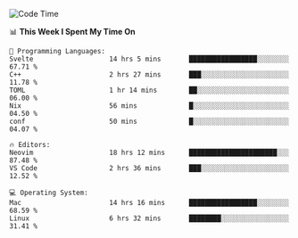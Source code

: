 <!-- [![Top Langs](https://github-readme-stats.vercel.app/api/top-langs/?username=gagahsyuja&theme=dracula&hide_border=true&border_radius=7)](https://github.com/anuraghazra/github-readme-stats) -->

<!--START_SECTION:waka-->
![Code Time](http://img.shields.io/badge/Code%20Time-874%20hrs%2026%20mins-blue)

📊 **This Week I Spent My Time On** 

```text
💬 Programming Languages: 
Svelte                   14 hrs 5 mins       █████████████████░░░░░░░░   67.71 % 
C++                      2 hrs 27 mins       ███░░░░░░░░░░░░░░░░░░░░░░   11.78 % 
TOML                     1 hr 14 mins        ██░░░░░░░░░░░░░░░░░░░░░░░   06.00 % 
Nix                      56 mins             █░░░░░░░░░░░░░░░░░░░░░░░░   04.50 % 
conf                     50 mins             █░░░░░░░░░░░░░░░░░░░░░░░░   04.07 % 

🔥 Editors: 
Neovim                   18 hrs 12 mins      ██████████████████████░░░   87.48 % 
VS Code                  2 hrs 36 mins       ███░░░░░░░░░░░░░░░░░░░░░░   12.52 % 

💻 Operating System: 
Mac                      14 hrs 16 mins      █████████████████░░░░░░░░   68.59 % 
Linux                    6 hrs 32 mins       ████████░░░░░░░░░░░░░░░░░   31.41 % 
```


<!--END_SECTION:waka-->
